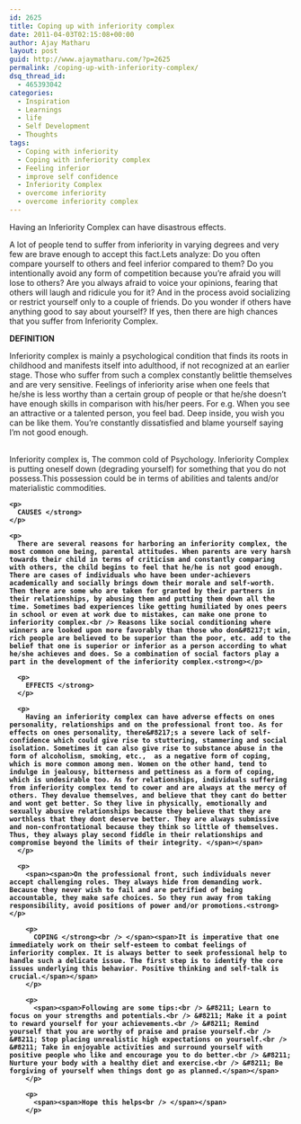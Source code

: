 ```yaml
---
id: 2625
title: Coping up with inferiority complex
date: 2011-04-03T02:15:08+00:00
author: Ajay Matharu
layout: post
guid: http://www.ajaymatharu.com/?p=2625
permalink: /coping-up-with-inferiority-complex/
dsq_thread_id:
  - 465393042
categories:
  - Inspiration
  - Learnings
  - life
  - Self Development
  - Thoughts
tags:
  - Coping with inferiority
  - Coping with inferiority complex
  - Feeling inferior
  - improve self confidence
  - Inferiority Complex
  - overcome inferiority
  - overcome inferiority complex
---
```

<span><span>Having an Inferiority Complex can have disastrous effects.</p> 

<p>
  A lot of people tend to suffer from inferiority in varying degrees and very few are brave enough to accept this fact.Lets analyze: Do you often compare yourself to others and feel inferior compared to them? Do you intentionally avoid any form of competition because you&#8217;re afraid you will lose to others? Are you always afraid to voice your opinions, fearing that others will laugh and ridicule you for it? And in the process avoid socializing or restrict yourself only to a couple of friends. Do you wonder if others have anything good to say about yourself? If yes, then there are high chances that you suffer from Inferiority Complex.<strong></p> 
  
  <p>
    DEFINITION </strong>
  </p>
  
  <p>
    Inferiority complex is mainly a psychological condition that finds its roots in childhood and manifests itself into adulthood, if not recognized at an earlier stage. Those who suffer from such a complex constantly belittle themselves and are very sensitive. Feelings of inferiority arise when one feels that he/she is less worthy than a certain group of people or that he/she doesn&#8217;t have enough skills in comparison with his/her peers. For e.g. When you see an attractive or a talented person, you feel bad. Deep inside, you wish you can be like them. You&#8217;re constantly dissatisfied and blame yourself saying I&#8217;m not good enough.</span></span>
  </p>
  
  <p>
    <span><span><br /> Inferiority complex is, The common cold of Psychology. Inferiority Complex is putting oneself down (degrading yourself) for something that you do not possess.This possession could be in terms of abilities and talents and/or materialistic commodities. <strong></p> 
    
    <p>
      CAUSES </strong>
    </p>
    
    <p>
      There are several reasons for harboring an inferiority complex, the most common one being, parental attitudes. When parents are very harsh towards their child in terms of criticism and constantly comparing with others, the child begins to feel that he/he is not good enough. There are cases of individuals who have been under-achievers academically and socially brings down their morale and self-worth. Then there are some who are taken for granted by their partners in their relationships, by abusing them and putting them down all the time. Sometimes bad experiences like getting humiliated by ones peers in school or even at work due to mistakes, can make one prone to inferiority complex.<br /> Reasons like social conditioning where winners are looked upon more favorably than those who don&#8217;t win, rich people are believed to be superior than the poor, etc. add to the belief that one is superior or inferior as a person according to what he/she achieves and does. So a combination of social factors play a part in the development of the inferiority complex.<strong></p> 
      
      <p>
        EFFECTS </strong>
      </p>
      
      <p>
        Having an inferiority complex can have adverse effects on ones personality, relationships and on the professional front too. As for effects on ones personality, there&#8217;s a severe lack of self-confidence which could give rise to stuttering, stammering and social isolation. Sometimes it can also give rise to substance abuse in the form of alcoholism, smoking, etc.,  as a negative form of coping, which is more common among men. Women on the other hand, tend to indulge in jealousy, bitterness and pettiness as a form of coping, which is undesirable too. As for relationships, individuals suffering from inferiority complex tend to cower and are always at the mercy of others. They devalue themselves, and believe that they cant do better and wont get better. So they live in physically, emotionally and sexually abusive relationships because they believe that they are worthless that they dont deserve better. They are always submissive and non-confrontational because they think so little of themselves. Thus, they always play second fiddle in their relationships and compromise beyond the limits of their integrity. </span></span>
      </p>
      
      <p>
        <span><span>On the professional front, such individuals never accept challenging roles. They always hide from demanding work. Because they never wish to fail and are petrified of being accountable, they make safe choices. So they run away from taking responsibility, avoid positions of power and/or promotions.<strong></p> 
        
        <p>
          COPING </strong><br /> </span><span>It is imperative that one immediately work on their self-esteem to combat feelings of inferiority complex. It is always better to seek professional help to handle such a delicate issue. The first step is to identify the core issues underlying this behavior. Positive thinking and self-talk is crucial.</span></span>
        </p>
        
        <p>
          <span><span>Following are some tips:<br /> &#8211; Learn to focus on your strengths and potentials.<br /> &#8211; Make it a point to reward yourself for your achievements.<br /> &#8211; Remind yourself that you are worthy of praise and praise yourself.<br /> &#8211; Stop placing unrealistic high expectations on yourself.<br /> &#8211; Take in enjoyable activities and surround yourself with positive people who like and encourage you to do better.<br /> &#8211; Nurture your body with a healthy diet and exercise.<br /> &#8211; Be forgiving of yourself when things dont go as planned.</span></span>
        </p>
        
        <p>
          <span><span>Hope this helps<br /> </span></span>
        </p>